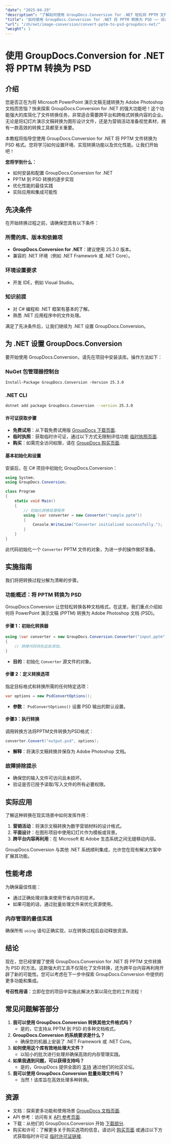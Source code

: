 ```yaml
---
"date": "2025-04-29"
"description": "了解如何使用 GroupDocs.Conversion for .NET 轻松将 PPTM 文件转换为 PSD 文件。本指南提供分步说明、最佳实践和性能技巧。"
"title": "如何使用 GroupDocs.Conversion for .NET 将 PPTM 转换为 PSD —— 综合指南"
"url": "/zh/net/image-conversion/convert-pptm-to-psd-groupdocs-net/"
"weight": 1
---
```


# 使用 GroupDocs.Conversion for .NET 将 PPTM 转换为 PSD

## 介绍

您是否正在为将 Microsoft PowerPoint 演示文稿无缝转换为 Adobe Photoshop 文档而苦恼？快来探索 GroupDocs.Conversion for .NET 的强大功能吧！这个功能强大的库简化了文件转换任务，非常适合需要跨平台和跨格式转换内容的企业。无论是将幻灯片演示文稿转换为图形设计文件，还是为营销活动准备视觉素材，拥有一款高效的转换工具都至关重要。

本教程将指导您使用 GroupDocs.Conversion for .NET 将 PPTM 文件转换为 PSD 格式。您将学习如何设置环境、实现转换功能以及优化性能。让我们开始吧！

**您将学到什么：**
- 如何安装和配置 GroupDocs.Conversion for .NET
- PPTM 到 PSD 转换的逐步实现
- 优化性能的最佳实践
- 实际应用和集成可能性

## 先决条件

在开始转换过程之前，请确保您具有以下条件：

### 所需的库、版本和依赖项
- **GroupDocs.Conversion for .NET**：建议使用 25.3.0 版本。
- 兼容的 .NET 环境（例如 .NET Framework 或 .NET Core）。

### 环境设置要求
- 开发 IDE，例如 Visual Studio。

### 知识前提
- 对 C# 编程和 .NET 框架有基本的了解。
- 熟悉 .NET 应用程序中的文件处理。

满足了先决条件后，让我们继续为 .NET 设置 GroupDocs.Conversion。

## 为 .NET 设置 GroupDocs.Conversion

要开始使用 GroupDocs.Conversion，请先在项目中安装该库。操作方法如下：

### NuGet 包管理器控制台
```plaintext
Install-Package GroupDocs.Conversion -Version 25.3.0
```

### .NET CLI
```bash
dotnet add package GroupDocs.Conversion --version 25.3.0
```

#### 许可证获取步骤
- **免费试用**：从下载免费试用版 [GroupDocs 下载页面](https://releases。groupdocs.com/conversion/net/).
- **临时执照**：获取临时许可证，通过以下方式无限制评估功能 [临时执照页面](https://purchase。groupdocs.com/temporary-license/).
- **购买**：如需完全访问权限，请在 [GroupDocs 购买页面](https://purchase。groupdocs.com/buy).

#### 基本初始化和设置

安装后，在 C# 项目中初始化 GroupDocs.Conversion：

```csharp
using System;
using GroupDocs.Conversion;

class Program
{
    static void Main()
    {
        // 初始化转换处理程序
        using (var converter = new Converter("sample.pptm"))
        {
            Console.WriteLine("Converter initialized successfully.");
        }
    }
}
```

此代码初始化一个 `Converter` PPTM 文件的对象，为进一步的操作做好准备。

## 实施指南

我们将把转换过程分解为清晰的步骤。

### 功能概述：将 PPTM 转换为 PSD

GroupDocs.Conversion 让您轻松转换各种文档格式。在这里，我们重点介绍如何将 PowerPoint 演示文稿 (PPTM) 转换为 Adobe Photoshop 文档 (PSD)。

#### 步骤 1：初始化转换器
```csharp
using (var converter = new GroupDocs.Conversion.Converter("input.pptm"))
{
    // 转换代码将在此处添加。
}
```
- **目的**：初始化 `Converter` 源文件的对象。

#### 步骤 2：定义转换选项

指定目标格式和转换所需的任何特定选项：
```csharp
var options = new PsdConvertOptions();
```
- **参数**： `PsdConvertOptions()` 设置 PSD 输出的默认设置。

#### 步骤3：执行转换
调用转换方法将PPTM文件转换为PSD格式：
```csharp
converter.Convert("output.psd", options);
```
- **解释**：将演示文稿转换并保存为 Adobe Photoshop 文档。

### 故障排除提示
- 确保您的输入文件可访问且未损坏。
- 验证是否已授予读取/写入文件的所有必要权限。

## 实际应用

了解这种转换在现实场景中如何发挥作用：
1. **营销活动**：将演示文稿转换为数字营销材料的设计格式。
2. **平面设计**：在图形项目中使用幻灯片作为模板或背景。
3. **跨平台内容再利用**：在 Microsoft 和 Adobe 生态系统之间无缝移动内容。

GroupDocs.Conversion 与其他 .NET 系统顺利集成，允许您在现有解决方案中扩展其功能。

## 性能考虑

为确保最佳性能：
- 通过正确处理对象来使用节省内存的技术。
- 如果可能的话，通过批量处理文件来优化资源使用。

### 内存管理的最佳实践
确保所有 `using` 语句正确实现，以在转换过程后自动释放资源。

## 结论

现在，您已经掌握了使用 GroupDocs.Conversion for .NET 将 PPTM 文件转换为 PSD 的方法。这款强大的工具不仅简化了文件转换，还为跨平台内容再利用开辟了新的可能性。您可以考虑在下一步中探索 GroupDocs.Conversion 中提供的更多功能和集成。

**号召性用语**：立即在您的项目中实施此解决方案以简化您的工作流程！

## 常见问题解答部分

1. **我可以使用 GroupDocs.Conversion 转换其他文件格式吗？**
   - 是的，它支持从 PPTM 到 PSD 的多种文档格式。
2. **GroupDocs.Conversion 的系统要求是什么？**
   - 确保您的机器上安装了 .NET Framework 或 .NET Core。
3. **如何使用这个库有效地处理大文件？**
   - 以较小的批次进行处理并确保高效的内存管理实践。
4. **如果我遇到问题，可以获得支持吗？**
   - 是的，GroupDocs 提供全面的 [支持](https://forum.groupdocs.com/c/conversion/10) 通过他们的社区论坛。
5. **我可以使用 GroupDocs.Conversion 批量处理文件吗？**
   - 当然！该库旨在高效处理多种转换。

## 资源
- 文档：探索更多功能和使用场景 [GroupDocs 文档页面](https://docs。groupdocs.com/conversion/net/).
- API 参考：访问有关 [API 参考页面](https://reference。groupdocs.com/conversion/net/).
- 下载：从他们的 GroupDocs.Conversion 开始 [下载部分](https://releases。groupdocs.com/conversion/net/).
- 购买和许可：了解更多关于购买选项的信息，请访问 [购买页面](https://purchase.groupdocs.com/buy) 或通过以下方式获取临时许可证 [临时许可证链接](https://purchase。groupdocs.com/temporary-license/).